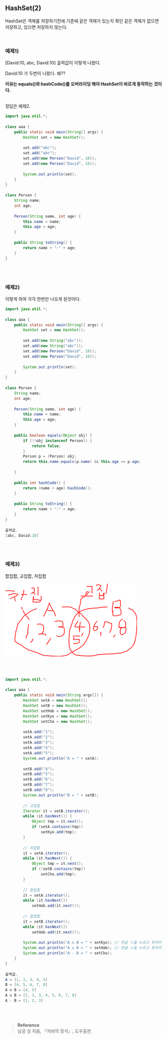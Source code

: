 ## HashSet(2)

HashSet은 객체를 저장하기전에 기존에 같은 객체가 있는지 확인 같은 객체가 
없으면 저장하고, 있으면 저장하지 않는다.


<br/>

### 예제1)

[David:10, abc, David:10] 출력값이 이렇게 나왔다.

David:10 가 두번이 나왔다. 왜??

**이유는 equals()와 hashCode()를 오버라이딩 해야 HashSet이 바르게 동작하는 것이다.**

<br/>정답은 예제2.

```java
import java.util.*;

class aaa {
	public static void main(String[] args) {
		HashSet set = new HashSet();

		set.add("abc");
		set.add("abc");
		set.add(new Person("David", 10));
		set.add(new Person("David", 10));

		System.out.println(set);
	}
}

class Person {
	String name;
	int age;

	Person(String name, int age) {
		this.name = name;
		this.age = age;
	}

	public String toString() {
		return name + ":" + age;
	}
}
```

<br/><br/>

### 예제2)

이렇게 하여 각각 한번만 나오게 된것이다.

```java
import java.util.*;

class aaa {
	public static void main(String[] args) {
		HashSet set = new HashSet();

		set.add(new String("abc"));
		set.add(new String("abc"));
		set.add(new Person("David", 10));
		set.add(new Person("David", 10));

		System.out.println(set);
	}
}

class Person {
	String name;
	int age;

	Person(String name, int age) {
		this.name = name;
		this.age = age;
	}

	public boolean equals(Object obj) {
		if (!(obj instanceof Person)) {
			return false;
		}
		Person p = (Person) obj;
		return this.name.equals(p.name) && this.age == p.age;

	}

	public int hashCode() {
		return (name + age).hashCode();
	}

	public String toString() {
		return name + ":" + age;
	}
}

출력값.
[abc, David:10]
```

<br/><br/>

### 예제3)

합집합, 교집합, 차집합


![이미지](/programming/img/차교합.PNG)

<br/><br/>

```java
import java.util.*;

class aaa {
	public static void main(String args[]) {
		HashSet setA = new HashSet();
		HashSet setB = new HashSet();
		HashSet setHab = new HashSet();
		HashSet setKyo = new HashSet();
		HashSet setCha = new HashSet();

		setA.add("1");
		setA.add("2");
		setA.add("3");
		setA.add("4");
		setA.add("5");
		System.out.println("A = " + setA);

		setB.add("4");
		setB.add("5");
		setB.add("6");
		setB.add("7");
		setB.add("8");
		System.out.println("B = " + setB);

		// 교집합
		Iterator it = setB.iterator();
		while (it.hasNext()) {
			Object tmp = it.next();
			if (setA.contains(tmp))
				setKyo.add(tmp);
		}

		// 차집합
		it = setA.iterator();
		while (it.hasNext()) {
			Object tmp = it.next();
			if (!setB.contains(tmp))
				setCha.add(tmp);
		}

		// 합집합
		it = setA.iterator();
		while (it.hasNext())
			setHab.add(it.next());

		// 합집합
		it = setB.iterator();
		while (it.hasNext())
			setHab.add(it.next());

		System.out.println("A ∩ B = " + setKyo); // 한글 ㄷ을 누르고 한자키
		System.out.println("A ∪ B = " + setHab); // 한글 ㄷ을 누르고 한자키
		System.out.println("A - B = " + setCha);
	}
}

출력값.
A = [1, 2, 3, 4, 5]
B = [4, 5, 6, 7, 8]
A ∩ B = [4, 5]
A ∪ B = [1, 2, 3, 4, 5, 6, 7, 8]
A - B = [1, 2, 3]
```

<br/><br/>

>**Reference**
><br/>남궁 성 지음, 『자바의 정석』, 도우출판.
